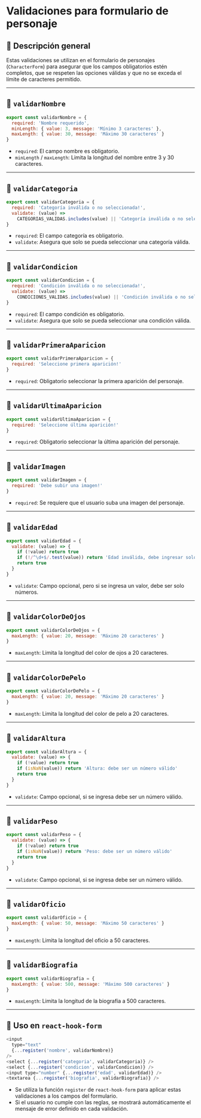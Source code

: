 # Validaciones para formulario de personaje

## 📌 Descripción general

Estas validaciones se utilizan en el formulario de personajes (`CharacterForm`) para asegurar que los campos obligatorios estén completos, que se respeten las opciones válidas y que no se exceda el límite de caracteres permitido.

---

## 🔹 `validarNombre`
```js
export const validarNombre = {
  required: 'Nombre requerido',
  minLength: { value: 3, message: 'Mínimo 3 caracteres' },
  maxLength: { value: 30, message: 'Máximo 30 caracteres' }
}
```
- `required`: El campo nombre es obligatorio.
- `minLength` / `maxLength`: Limita la longitud del nombre entre 3 y 30 caracteres.

---

## 🔹 `validarCategoria`
```js
export const validarCategoria = {
  required: 'Categoría inválida o no seleccionada!',
  validate: (value) =>
    CATEGORIAS_VALIDAS.includes(value) || 'Categoría inválida o no seleccionada!'
}
```
- `required`: El campo categoría es obligatorio.
- `validate`: Asegura que solo se pueda seleccionar una categoría válida.

---

## 🔹 `validarCondicion`
```js
export const validarCondicion = {
  required: 'Condición inválida o no seleccionada!',
  validate: (value) =>
    CONDICIONES_VALIDAS.includes(value) || 'Condición inválida o no seleccionada!'
}
```
- `required`: El campo condición es obligatorio.
- `validate`: Asegura que solo se pueda seleccionar una condición válida.

---

## 🔹 `validarPrimeraAparicion`
```js
export const validarPrimeraAparicion = {
  required: 'Seleccione primera aparición!'
}
```
- `required`: Obligatorio seleccionar la primera aparición del personaje.

---

## 🔹 `validarUltimaAparicion`
```js
export const validarUltimaAparicion = {
  required: 'Seleccione última aparición!'
}
```
- `required`: Obligatorio seleccionar la última aparición del personaje.

---

## 🔹 `validarImagen`
```js
export const validarImagen = {
  required: 'Debe subir una imagen!'
}
```
- `required`: Se requiere que el usuario suba una imagen del personaje.

---

## 🔹 `validarEdad`
```js
export const validarEdad = {
  validate: (value) => {
    if (!value) return true
    if (!/^\d+$/.test(value)) return 'Edad inválida, debe ingresar solo números'
    return true
  }
}
```
- `validate`: Campo opcional, pero si se ingresa un valor, debe ser solo números.

---

## 🔹 `validarColorDeOjos`
```js
export const validarColorDeOjos = {
  maxLength: { value: 20, message: 'Máximo 20 caracteres' }
}
```
- `maxLength`: Limita la longitud del color de ojos a 20 caracteres.

---

## 🔹 `validarColorDePelo`
```js
export const validarColorDePelo = {
  maxLength: { value: 20, message: 'Máximo 20 caracteres' }
}
```
- `maxLength`: Limita la longitud del color de pelo a 20 caracteres.

---

## 🔹 `validarAltura`
```js
export const validarAltura = {
  validate: (value) => {
    if (!value) return true
    if (isNaN(value)) return 'Altura: debe ser un número válido'
    return true
  }
}
```
- `validate`: Campo opcional, si se ingresa debe ser un número válido.

---

## 🔹 `validarPeso`
```js
export const validarPeso = {
  validate: (value) => {
    if (!value) return true
    if (isNaN(value)) return 'Peso: debe ser un número válido'
    return true
  }
}
```
- `validate`: Campo opcional, si se ingresa debe ser un número válido.

---

## 🔹 `validarOficio`
```js
export const validarOficio = {
  maxLength: { value: 50, message: 'Máximo 50 caracteres' }
}
```
- `maxLength`: Limita la longitud del oficio a 50 caracteres.

---

## 🔹 `validarBiografia`
```js
export const validarBiografia = {
  maxLength: { value: 500, message: 'Máximo 500 caracteres' }
}
```
- `maxLength`: Limita la longitud de la biografía a 500 caracteres.

---

## 📌 Uso en `react-hook-form`
```js
<input
  type="text"
  {...register('nombre', validarNombre)}
/>
<select {...register('categoria', validarCategoria)} />
<select {...register('condicion', validarCondicion)} />
<input type="number" {...register('edad', validarEdad)} />
<textarea {...register('biografia', validarBiografia)} />
```
- Se utiliza la función `register` de `react-hook-form` para aplicar estas validaciones a los campos del formulario.
- Si el usuario no cumple con las reglas, se mostrará automáticamente el mensaje de error definido en cada validación.


